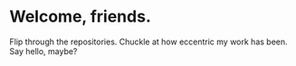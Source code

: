 # Welcome, friends.
Flip through the repositories. Chuckle at how eccentric my work has been. Say hello, maybe?